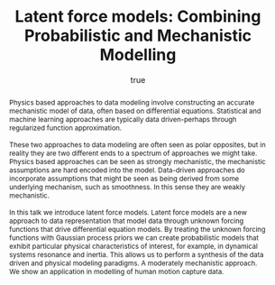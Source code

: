 ---
abstract: 'Physics based approaches to data modeling involve constructing an accurate
  mechanistic model of data, often based on differential equations. Statistical and
  machine learning approaches are typically data driven-perhaps through regularized
  function approximation.\

  \

  These two approaches to data modeling are often seen as polar opposites, but in
  reality they are two different ends to a spectrum of approaches we might take. Physics
  based approaches can be seen as strongly mechanistic, the mechanistic assumptions
  are hard encoded into the model. Data-driven approaches do incorporate assumptions
  that might be seen as being derived from some underlying mechanism, such as smoothness.
  In this sense they are weakly mechanistic.\

  \

  In this talk we introduce latent force models. Latent force models are a new approach
  to data representation that model data through unknown forcing functions that drive
  differential equation models. By treating the unknown forcing functions with Gaussian
  process priors we can create probabilistic models that exhibit particular physical
  characteristics of interest, for example, in dynamical systems resonance and inertia.
  This allows us to perform a synthesis of the data driven and physical modeling paradigms.
  A moderately mechanistic approach. We show an application in modelling of human
  motion capture data.'
author:
- family: Lawrence
  given: Neil D.
  gscholar: r3SJcvoAAAAJ
  institute: University of Sheffield
  twitter: lawrennd
  url: http://inverseprobability.com
categories:
- Lawrence-oxfordLatent12
day: '13'
errata: []
extras: []
key: Lawrence-oxfordLatent12
layout: talk
linkpdf: ftp://ftp.dcs.shef.ac.uk/home/neil/lfm_oxford12.pdf
month: 2
mp3: ftp://ftp.dcs.shef.ac.uk/home/neil/120213_lfm_oxford12.mp3
published: 2012-02-13
section: pre
title: 'Latent force models: Combining Probabilistic and Mechanistic Modelling'
venue: Robotics Research Group Seminar, Department of Engineering Science, University
  of Oxford
year: '2012'
---